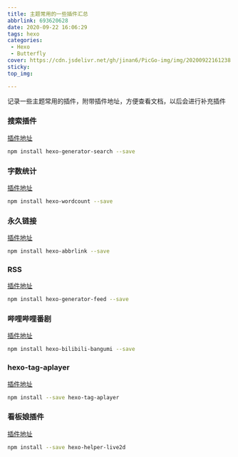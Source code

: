 ```yaml
---
title: 主题常用的一些插件汇总
abbrlink: 693620628
date: 2020-09-22 16:06:29
tags: hexo
categories:
 - Hexo
 - Butterfly
cover: https://cdn.jsdelivr.net/gh/jinan6/PicGo-img/img/20200922161238.png
sticky:
top_img:

---
```


<div class="snote msg cyan">记录一些主题常用的插件，附带插件地址，方便查看文档，以后会进行补充插件</div>

### 搜索插件

[插件地址](https://github.com/wzpan/hexo-generator-search)

```bash
npm install hexo-generator-search --save
```

### 字数统计

[插件地址](https://github.com/willin/hexo-wordcount)

```bash
npm install hexo-wordcount --save
```

### 永久链接

[插件地址](https://github.com/rozbo/hexo-abbrlink)

```bash
npm install hexo-abbrlink --save
```

### RSS

[插件地址](https://github.com/hexojs/hexo-generator-feed)

```bash
npm install hexo-generator-feed --save
```

### 哔哩哔哩番剧

[插件地址](https://github.com/HCLonely/hexo-bilibili-bangumi)

```bash
npm install hexo-bilibili-bangumi --save
```

### hexo-tag-aplayer

[插件地址](https://github.com/MoePlayer/hexo-tag-aplayer)

```bash
npm install --save hexo-tag-aplayer
```

### 看板娘插件

[插件地址](https://github.com/EYHN/hexo-helper-live2d)

```bash
npm install --save hexo-helper-live2d
```

